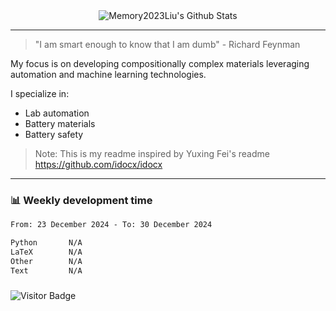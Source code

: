 <div align="center">
    <img align="center" src="https://github-readme-stats.vercel.app/api?username=Memory2023Liu&show_icons=true&count_private=true&hide_border=true" alt="Memory2023Liu's Github Stats"></img>
</div>

---

> "I am smart enough to know that I am dumb" - Richard Feynman 

My focus is on developing compositionally complex materials leveraging automation and machine learning technologies.

I specialize in:
- Lab automation
- Battery materials
- Battery safety

> Note: This is my readme inspired by Yuxing Fei's readme https://github.com/idocx/idocx

---

### 📊 Weekly development time
<!--START_SECTION:waka-->

```txt
From: 23 December 2024 - To: 30 December 2024

Python       N/A  
LaTeX        N/A
Other        N/A      
Text         N/A      
```

<!--END_SECTION:waka-->

### 

![Visitor Badge](https://visitor-badge.laobi.icu/badge?page_id=Memory2023Liu.Memory2023Liu)
